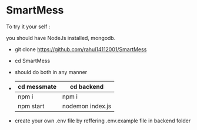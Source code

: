# SmartMess

To try it your self :

 you should have NodeJs installed, mongodb.

- git clone <https://github.com/rahul14112001/SmartMess>
- cd SmartMess
- should do both in any manner

- | cd messmate | cd backend |
   | ---------- | ---------- |
   | npm i      |    npm i   |
   | npm start | nodemon index.js |

- create your own .env file by reffering .env.example file in backend folder

